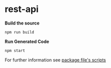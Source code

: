 # rest-api

**Build the source**

    npm run build

**Run Generated Code**

    npm start

For further information see [package file's scripts](./package.json)
